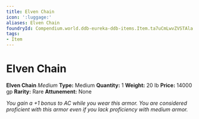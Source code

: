 ```yaml
---
title: Elven Chain
icon: ':luggage:'
aliases: Elven Chain
foundryId: Compendium.world.ddb-eureka-ddb-items.Item.ta7uCmLwvZVSTAla
tags:
- Item
---
```


# Elven Chain

**Elven Chain**
_Medium_
**Type:** Medium
**Quantity:** 1
**Weight:** 20 lb
**Price:** 14000 gp
**Rarity:** Rare
**Attunement:** None

*You gain a +1 bonus to AC while you wear this armor. You are considered proficient with this armor even if you lack proficiency with medium armor.*